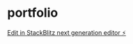 # portfolio

[Edit in StackBlitz next generation editor ⚡️](https://stackblitz.com/~/github.com/DRithwik/portfolio)